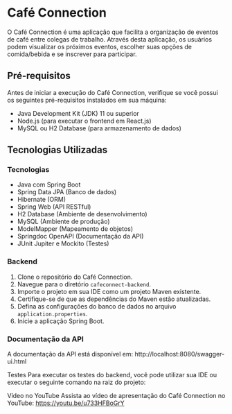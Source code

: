 # Café Connection

O Café Connection é uma aplicação que facilita a organização de eventos de café entre colegas de trabalho. Através desta aplicação, os usuários podem visualizar os próximos eventos, escolher suas opções de comida/bebida e se inscrever para participar.

## Pré-requisitos

Antes de iniciar a execução do Café Connection, verifique se você possui os seguintes pré-requisitos instalados em sua máquina:

- Java Development Kit (JDK) 11 ou superior
- Node.js (para executar o frontend em React.js)
- MySQL ou H2 Database (para armazenamento de dados)

## Tecnologias Utilizadas

### Tecnologias

- Java com Spring Boot
- Spring Data JPA (Banco de dados)
- Hibernate (ORM)
- Spring Web (API RESTful)
- H2 Database (Ambiente de desenvolvimento)
- MySQL (Ambiente de produção)
- ModelMapper (Mapeamento de objetos)
- Springdoc OpenAPI (Documentação da API)
- JUnit Jupiter e Mockito (Testes)


### Backend

1. Clone o repositório do Café Connection.
2. Navegue para o diretório `cafeconnect-backend`.
3. Importe o projeto em sua IDE como um projeto Maven existente.
4. Certifique-se de que as dependências do Maven estão atualizadas.
5. Defina as configurações do banco de dados no arquivo `application.properties`.
6. Inicie a aplicação Spring Boot.

### Documentação da API
A documentação da API está disponível em: http://localhost:8080/swagger-ui.html

Testes
Para executar os testes do backend, você pode utilizar sua IDE ou executar o seguinte comando na raiz do projeto:


Vídeo no YouTube
Assista ao vídeo de apresentação do Café Connection no YouTube: https://youtu.be/u733HFBoGrY
